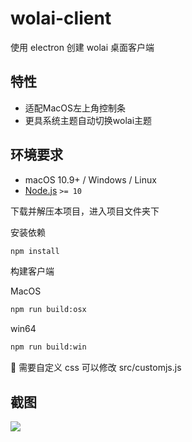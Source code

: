 # wolai-client

使用 electron 创建 wolai 桌面客户端

## 特性

- 适配MacOS左上角控制条
- 更具系统主题自动切换wolai主题

## 环境要求

- macOS 10.9+ / Windows / Linux
- [Node.js](https://nodejs.org/zh-cn/download/) `>= 10`

下载并解压本项目，进入项目文件夹下

安装依赖

```bash
npm install
```

构建客户端

MacOS

```bash
npm run build:osx
```

win64

```bash
npm run build:win
```

🥳 需要自定义 css 可以修改 src/customjs.js

## 截图

<img src="https://wx2.sbimg.cn/2020/09/07/9kEJh.png">
